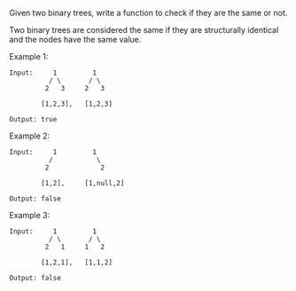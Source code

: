 Given two binary trees, write a function to check if they are the same or not.

Two binary trees are considered the same if they are structurally identical and the nodes have the same value.


Example 1:

```
Input:     1         1
          / \       / \
         2   3     2   3

        [1,2,3],   [1,2,3]

Output: true
```

Example 2:

```
Input:     1         1
          /           \
         2             2

        [1,2],     [1,null,2]

Output: false
```

Example 3:

```
Input:     1         1
          / \       / \
         2   1     1   2

        [1,2,1],   [1,1,2]

Output: false
```
